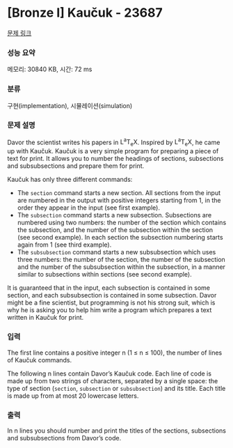 # [Bronze I] Kaučuk - 23687 

[문제 링크](https://www.acmicpc.net/problem/23687) 

### 성능 요약

메모리: 30840 KB, 시간: 72 ms

### 분류

구현(implementation), 시뮬레이션(simulation)

### 문제 설명

<p>Davor the scientist writes his papers in <span class="latex">L<sup>a</sup>T<sub>e</sub>X</span>. Inspired by <span class="latex">L<sup>a</sup>T<sub>e</sub>X</span>, he came up with Kaučuk. Kaučuk is a very simple program for preparing a piece of text for print. It allows you to number the headings of sections, subsections and subsubsections and prepare them for print.</p>

<p>Kaučuk has only three different commands:</p>

<ul>
	<li>The <code>section</code> command starts a new section. All sections from the input are numbered in the output with positive integers starting from 1, in the order they appear in the input (see first example).</li>
	<li>The <code>subsection</code> command starts a new subsection. Subsections are numbered using two numbers: the number of the section which contains the subsection, and the number of the subsection within the section (see second example). In each section the subsection numbering starts again from 1 (see third example).</li>
	<li>The <code>subsubsection</code> command starts a new subsubsection which uses three numbers: the number of the section, the number of the subsection and the number of the subsubsection within the subsection, in a manner similar to subsections within sections (see second example).</li>
</ul>

<p>It is guaranteed that in the input, each subsection is contained in some section, and each subsubsection is contained in some subsection. Davor might be a fine scientist, but programming is not his strong suit, which is why he is asking you to help him write a program which prepares a text written in Kaučuk for print.</p>

### 입력 

 <p>The first line contains a positive integer n (1 ≤ n ≤ 100), the number of lines of Kaučuk commands.</p>

<p>The following n lines contain Davor’s Kaučuk code. Each line of code is made up from two strings of characters, separated by a single space: the type of section (<code>section</code>, <code>subsection</code> or <code>subsubsection</code>) and its title. Each title is made up from at most 20 lowercase letters.</p>

### 출력 

 <p>In n lines you should number and print the titles of the sections, subsections and subsubsections from Davor’s code.</p>

